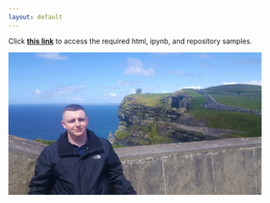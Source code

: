 ```yaml
---
layout: default
---
```


Click **[this link](/BUAD_5112/index.md)** to access the required html, ipynb, and repository samples.

![Cliffs of Moher](Cliffs_of_Moher.jpg)
